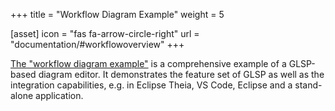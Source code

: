 +++
title = "Workflow Diagram Example"
weight = 5

[asset]
  icon = "fas fa-arrow-circle-right"
  url = "documentation/#workflowoverview"
+++

[The "workflow diagram example"](documentation/#workflowoverview) is a comprehensive example of a GLSP-based diagram editor. It demonstrates the feature set of GLSP as well as the integration capabilities, e.g. in Eclipse Theia, VS Code, Eclipse and a stand-alone application.
